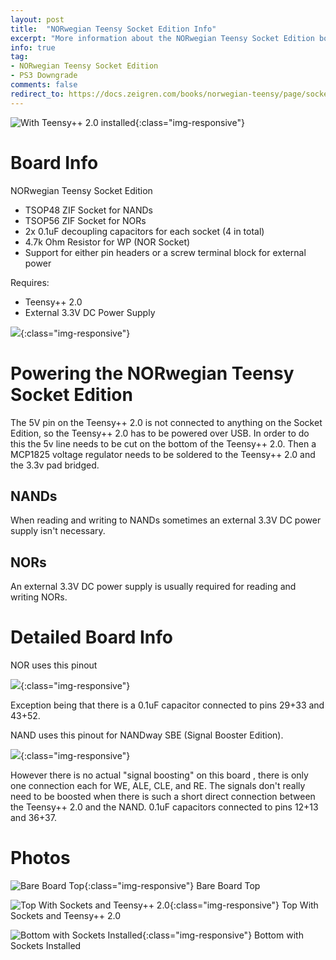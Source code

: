```yaml
---
layout: post
title:  "NORwegian Teensy Socket Edition Info"
excerpt: "More information about the NORwegian Teensy Socket Edition board itself"
info: true
tag:
- NORwegian Teensy Socket Edition 
- PS3 Downgrade
comments: false
redirect_to: https://docs.zeigren.com/books/norwegian-teensy/page/socket-edition
---
```

![With Teensy++ 2.0 installed](https://i.imgur.com/OxOtkvV.jpg){:class="img-responsive"}

# Board Info

NORwegian Teensy Socket Edition

* TSOP48 ZIF Socket for NANDs
* TSOP56 ZIF Socket for NORs
* 2x 0.1uF decoupling capacitors for each socket (4 in total)
* 4.7k Ohm Resistor for WP (NOR Socket)
* Support for either pin headers or a screw terminal block for external power

Requires:
* Teensy++ 2.0
* External 3.3V DC Power Supply

![](https://i.imgur.com/KIAuCVC.jpg){:class="img-responsive"}

# Powering the NORwegian Teensy Socket Edition

The 5V pin on the Teensy++ 2.0 is not connected to anything on the Socket Edition, so the Teensy++ 2.0 has to be powered over USB. In order to do this the 5v line needs to be cut on the bottom of the Teensy++ 2.0. Then a MCP1825 voltage regulator needs to be soldered to the Teensy++ 2.0 and the 3.3v pad bridged.

## NANDs

When reading and writing to NANDs sometimes an external 3.3V DC power supply isn't necessary.

## NORs

An external 3.3V DC power supply is usually required for reading and writing NORs.

# Detailed Board Info

NOR uses this pinout

![](https://i.imgur.com/Zx64QzN.gif){:class="img-responsive"}

Exception being that there is a 0.1uF capacitor connected to pins 29+33 and 43+52.

NAND uses this pinout for NANDway SBE (Signal Booster Edition). 

![](https://i.imgur.com/hodHGCp.jpg){:class="img-responsive"}

However there is no actual "signal boosting" on this board , there is only one connection each for WE, ALE, CLE, and RE. The signals don't really need to be boosted when there is such a short direct connection between the Teensy++ 2.0 and the NAND. 0.1uF capacitors connected to pins 12+13 and 36+37.

# Photos

![Bare Board Top](https://i.imgur.com/JpjX1oX.jpg){:class="img-responsive"}
Bare Board Top

![Top With Sockets and Teensy++ 2.0](https://i.imgur.com/Y73uqSJ.jpg){:class="img-responsive"}
Top With Sockets and Teensy++ 2.0

![Bottom with Sockets Installed](https://i.imgur.com/MdSOWkf.jpg){:class="img-responsive"}
Bottom with Sockets Installed